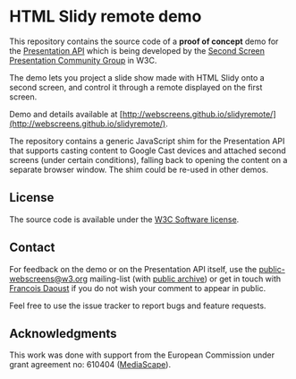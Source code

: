 # HTML Slidy remote demo

This repository contains the source code of a **proof of concept** demo for the [Presentation API](http://webscreens.github.io/presentation-api/) which is being developed by the [Second Screen Presentation Community Group](http://www.w3.org/community/webscreens/) in W3C.

The demo lets you project a slide show made with HTML Slidy onto a second screen, and control it through a remote displayed on the first screen.

Demo and details available at [http://webscreens.github.io/slidyremote/](http://webscreens.github.io/slidyremote/).

The repository contains a generic JavaScript shim for the Presentation API that supports casting content to Google Cast devices and attached second screens (under certain conditions), falling back to opening the content on a separate browser window. The shim could be re-used in other demos.

## License

The source code is available under the <a href="http://www.w3.org/Consortium/Legal/2002/copyright-software-20021231">W3C Software license</a>.</p>

## Contact

For feedback on the demo or on the Presentation API itself, use the [public-webscreens@w3.org](mailto:public-webscreens@w3.org) mailing-list (with [public archive](http://lists.w3.org/Archives/Public/public-webscreens/)) or get in touch with [Francois Daoust](mailto:fd@w3.org) if you do not wish your comment to appear in public.

Feel free to use the issue tracker to report bugs and feature requests.

## Acknowledgments

This work was done with support from the European Commission under grant agreement no: 610404 ([MediaScape](http://www.mediascapeproject.eu/)).